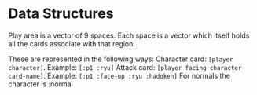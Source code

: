 # Data Structures
Play area is a vector of 9 spaces. Each space is a vector which itself holds all the cards
associate with that region.

These are represented in the following ways:
Character card: `[player character]`. Example: `[:p1 :ryu]`
Attack card: `[player facing character card-name]`. Example: `[:p1 :face-up :ryu :hadoken]` For normals the character is :normal
